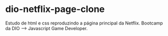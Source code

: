 # dio-netflix-page-clone
Estudo de html e css reproduzindo a página principal da Netflix. Bootcamp da DIO --> Javascript Game Developer.
